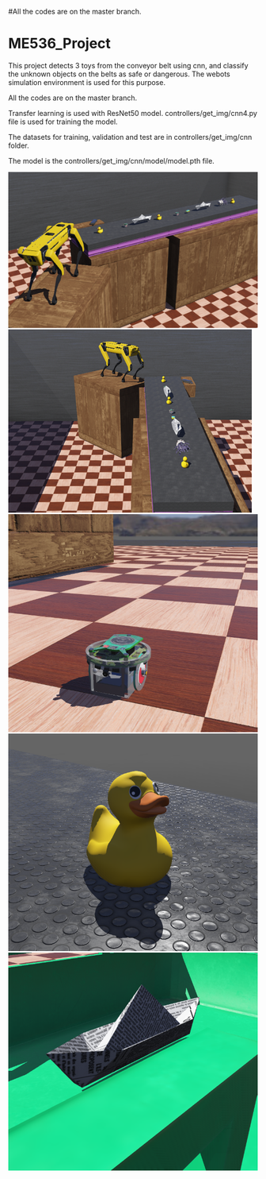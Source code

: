 #All the codes are on the master branch.

# ME536_Project

This project detects 3 toys from the conveyor belt using cnn, and classify the unknown objects on the belts as safe or dangerous. The webots simulation environment is used for this purpose.

All the codes are on the master branch.

Transfer learning is used with ResNet50 model. controllers/get_img/cnn4.py file is used for training the model.

The datasets for training, validation and test are in controllers/get_img/cnn folder.

The model is the controllers/get_img/cnn/model/model.pth file.


![](photos/webots_1.png)
![](photos/webots_2.png)
![](photos/1.png)
![](photos/32.png)
![](photos/34.png)
